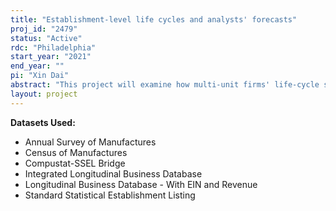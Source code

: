 ```yaml
---
title: "Establishment-level life cycles and analysts' forecasts"
proj_id: "2479"
status: "Active"
rdc: "Philadelphia"
start_year: "2021"
end_year: ""
pi: "Xin Dai"
abstract: "This project will examine how multi-unit firms' life-cycle stages influence analysts' forecasts. Whereas prior studies focus on the firm-level life cycle, the proposed study will be the first study to focus on the establishment-level life cycle. Specifically, we will investigate whether analysts' forecast accuracy is lower for multi-unit firms whose units are in different life-cycle stages than those whose units are in the same life-cycle stage. The expected findings will suggest that the forecasting difficulty of more diversified firms can be attributed to the different life-cycle stages of each establishment. Additionally, for firms whose units are in the same stage, we will examine whether analysts' forecast accuracy is lower if all the units are in earlier stages than if all the units are in later stages. Also, for firms whose units are in different stages, we will examine whether analysts' forecast accuracy is lower if the units in earlier stages are larger (i.e., generates more revenue) than the units in later stages. To estimate the establishment-level life-cycle stages, we will use the Census data (CMF) at the establishment level. As a comparison, we will also estimate the life-cycle stages using firms' segment classifications in their 10-K filings. For the additional analyses, we will investigate the industry dynamics associated with life-cycle stages."
layout: project
---
```


**Datasets Used:**

  - Annual Survey of Manufactures 
  - Census of Manufactures 
  - Compustat-SSEL Bridge 
  - Integrated Longitudinal Business Database 
  - Longitudinal Business Database - With EIN and Revenue 
  - Standard Statistical Establishment Listing 

